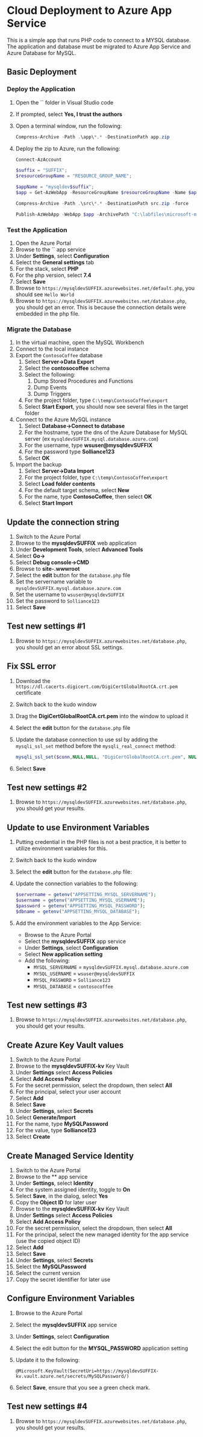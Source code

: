 # Cloud Deployment to Azure App Service

This is a simple app that runs PHP code to connect to a MYSQL database.  The application and database must be migrated to Azure App Service and Azure Database for MySQL.

## Basic Deployment

### Deploy the Application

1. Open the `` folder in Visual Studio code
2. If prompted, select **Yes, I trust the authors**
3. Open a terminal window, run the following:

    ```PowerShell
    Compress-Archive -Path .\app\*.* -DestinationPath app.zip
    ```

4. Deploy the zip to Azure, run the following:

    ```PowerShell
    Connect-AzAccount

    $suffix = "SUFFIX";
    $resourceGroupName = "RESOURCE_GROUP_NAME";

    $appName = "mysqldev$suffix";
    $app = Get-AzWebApp -ResourceGroupName $resourceGroupName -Name $appName

    Compress-Archive -Path .\src\*.* -DestinationPath src.zip -force
    
    Publish-AzWebApp -WebApp $app -ArchivePath "C:\labfiles\microsoft-mysql-developer-guide\Artifacts\02-01-CloudDeploy\src.zip"
    ```

### Test the Application

1. Open the Azure Portal
2. Browse to the `` app service
3. Under **Settings**, select **Configuration**
4. Select the **General settings** tab
5. For the stack, select **PHP**
6. For the php version, select **7.4**
7. Select **Save**
8. Browse to `https://mysqldevSUFFIX.azurewebsites.net/default.php`, you should see `Hello World`
9. Browse to `https://mysqldevSUFFIX.azurewebsites.net/database.php`, you should get an error.  This is because the connection details were embedded in the php file.

### Migrate the Database

1. In the virtual machine, open the MySQL Workbench
2. Connect to the local instance
3. Export the `ContosoCoffee` database
   1. Select **Server->Data Export**
   2. Select the **contosocoffee** schema
   3. Select the following:
      1. Dump Stored Procedures and Functions
      2. Dump Events
      3. Dump Triggers
   4. For the project folder, type `C:\temp\ContosoCoffee\export`
   5. Select **Start Export**, you should now see several files in the target folder
4. Connect to the Azure MySQL instance
   1. Select **Database->Connect to database**
   2. For the hostname, type the dns of the Azure Database for MySQL server (ex `mysqldevSUFFIX.mysql.database.azure.com`)
   3. For the username, type **wsuser@mysqldevSUFFIX**
   4. For the password type **Solliance123**
   5. Select **OK**
5. Import the backup
   1. Select **Server->Data Import**
   2. For the project folder, type `C:\temp\ContosoCoffee\export`
   3. Select **Load folder contents**
   4. For the default target schema, select **New**
   5. For the name, type **ContosoCoffee**, then select **OK**
   6. Select **Start Import**

## Update the connection string

1. Switch to the Azure Portal
2. Browse to the **mysqldevSUFFIX** web application
3. Under **Development Tools**, select **Advanced Tools**
4. Select **Go->**
5. Select **Debug console->CMD**
6. Browse to **site-.wwwroot**
7. Select the **edit** button for the `database.php` file
8. Set the servername variable to `mysqldevSUFFIX.mysql.database.azure.com`
9. Set the username to `wsuser@mysqldevSUFFIX`
10. Set the password to `Solliance123`
11. Select **Save**

## Test new settings #1

1. Browse to `https://mysqldevSUFFIX.azurewebsites.net/database.php`, you should get an error about SSL settings.

## Fix SSL error

1. Download the `https://dl.cacerts.digicert.com/DigiCertGlobalRootCA.crt.pem` certificate
2. Switch back to the kudo window
3. Drag the **DigiCertGlobalRootCA.crt.pem** into the window to upload it
4. Select the **edit** button for the `database.php` file
5. Update the database connection to use ssl by adding the `mysqli_ssl_set` method before the `mysqli_real_connect` method:

    ```php
    mysqli_ssl_set($conn,NULL,NULL, "DigiCertGlobalRootCA.crt.pem", NULL, NULL);
    ```

6. Select **Save**

## Test new settings #2

1. Browse to `https://mysqldevSUFFIX.azurewebsites.net/database.php`, you should get your results.

## Update to use Environment Variables

1. Putting credential in the PHP files is not a best practice, it is better to utilize environment variables for this.
2. Switch back to the kudo window
3. Select the **edit** button for the `database.php` file:
4. Update the connection variables to the following:

    ```php
    $servername = getenv("APPSETTING_MYSQL_SERVERNAME");
    $username = getenv("APPSETTING_MYSQL_USERNAME");
    $password = getenv("APPSETTING_MYSQL_PASSWORD");
    $dbname = getenv("APPSETTING_MYSQL_DATABASE");
    ```

5. Add the environment variables to the App Service:
   - Browse to the Azure Portal
   - Select the **mysqldevSUFFIX** app service
   - Under **Settings**, select **Configuration**
   - Select **New application setting**
   - Add the following:
     - `MYSQL_SERVERNAME` = `mysqldevSUFFIX.mysql.database.azure.com`
     - `MYSQL_USERNAME` = `wsuser@mysqldevSUFFIX`
     - `MYSQL_PASSWORD` = `Solliance123`
     - `MYSQL_DATABASE` = `contosocoffee`

## Test new settings #3

1. Browse to `https://mysqldevSUFFIX.azurewebsites.net/database.php`, you should get your results.

## Create Azure Key Vault values

1. Switch to the Azure Portal
2. Browse to the **mysqldevSUFFIX-kv** Key Vault
3. Under **Settings** select **Access Policies**
4. Select **Add Access Policy**
5. For the secret permission, select the dropdown, then select **All**
6. For the principal, select your user account
7. Select **Add**
8. Select **Save**
9. Under **Settings**, select **Secrets**
10. Select **Generate/Import**
11. For the name, type **MySQLPassword**
12. For the value, type **Solliance123**
13. Select **Create**

## Create Managed Service Identity

1. Switch to the Azure Portal
2. Browse to the ** app service
3. Under **Settings**, select **Identity**
4. For the system assigned identity, toggle to **On**
5. Select **Save**, in the dialog, select **Yes**
6. Copy the **Object ID** for later user
7. Browse to the **mysqldevSUFFIX-kv** Key Vault
8. Under **Settings** select **Access Policies**
9. Select **Add Access Policy**
10. For the secret permission, select the dropdown, then select **All**
11. For the principal, select the new managed identity for the app service (use the copied object ID)
12. Select **Add**
13. Select **Save**
14. Under **Settings**, select **Secrets**
15. Select the **MySQLPassword**
16. Select the current version
17. Copy the secret identifier for later use

## Configure Environment Variables

1. Browse to the Azure Portal
2. Select the **mysqldevSUFFIX** app service
3. Under **Settings**, select **Configuration**
4. Select the edit button for the **MYSQL_PASSWORD** application setting
5. Update it to the following:

    ```text
    @Microsoft.KeyVault(SecretUri=https://mysqldevSUFFIX-kv.vault.azure.net/secrets/MySQLPassword/)
    ```

6. Select **Save**, ensure that you see a green check mark.

## Test new settings #4

1. Browse to `https://mysqldevSUFFIX.azurewebsites.net/database.php`, you should get your results.
